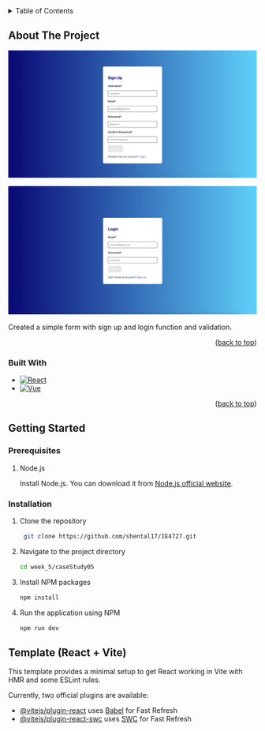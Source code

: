 <!-- TABLE OF CONTENTS -->
<details>
  <summary>Table of Contents</summary>
  <ol>
    <li>
      <a href="#about-the-project">About The Project</a>
      <ul>
        <li><a href="#built-with">Built With</a></li>
      </ul>
    </li>
    <li>
      <a href="#getting-started">Getting Started</a>
      <ul>
        <li><a href="#prerequisites">Prerequisites</a></li>
        <li><a href="#installation">Installation</a></li>
      </ul>
    </li>
    <li>
      <a href="#template-(react-+-vite)">Template (React + Vite)</a>
    </li>
  </ol>
</details>

<!-- ABOUT THE PROJECT -->

## About The Project

![Sign Up Form Validation][signup-form-screenshot]

![Login Form Validation][login-form-screenshot]

Created a simple form with sign up and login function and validation.

<p align="right">(<a href="#readme-top">back to top</a>)</p>

### Built With

- [![React][React.js]][React-url]
- [![Vue][Vue.js]][Vue-url]

<p align="right">(<a href="#readme-top">back to top</a>)</p>

## Getting Started

### Prerequisites

1. Node.js

   Install Node.js. You can download it from <a href="https://nodejs.org/en/download/package-manager/current">Node.js official website</a>.

### Installation

1. Clone the repository
   ```sh
    git clone https://github.com/shental17/IE4727.git
   ```
2. Navigate to the project directory
   ```sh
   cd week_5/caseStudy05
   ```
3. Install NPM packages
   ```sh
   npm install
   ```
4. Run the application using NPM
   ```sh
   npm run dev
   ```

## Template (React + Vite)

This template provides a minimal setup to get React working in Vite with HMR and some ESLint rules.

Currently, two official plugins are available:

- [@vitejs/plugin-react](https://github.com/vitejs/vite-plugin-react/blob/main/packages/plugin-react/README.md) uses [Babel](https://babeljs.io/) for Fast Refresh
- [@vitejs/plugin-react-swc](https://github.com/vitejs/vite-plugin-react-swc) uses [SWC](https://swc.rs/) for Fast Refresh

<!-- MARKDOWN LINKS & IMAGES -->
<!-- https://www.markdownguide.org/basic-syntax/#reference-style-links -->

[React.js]: https://img.shields.io/badge/React-20232A?style=for-the-badge&logo=react&logoColor=61DAFB
[React-url]: https://reactjs.org/
[Vue.js]: https://img.shields.io/badge/Vue.js-35495E?style=for-the-badge&logo=vuedotjs&logoColor=4FC08D
[Vue-url]: https://vuejs.org/
[signup-form-screenshot]: READMEassets/SignUpForm.png
[login-form-screenshot]: READMEassets/LoginForm.png
